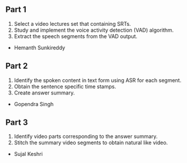 ## Part 1
1. Select a video lectures set that containing SRTs.
2. Study and implement the voice activity detection (VAD) algorithm.
3. Extract the speech segments from the VAD output.
* Hemanth Sunkireddy

## Part 2
1. Identify the spoken content in text form using ASR for each segment.
2. Obtain the sentence specific time stamps.
3. Create answer summary.
* Gopendra Singh

## Part 3
1. Identify video parts corresponding to the answer summary.
2. Stitch the summary video segments to obtain natural like video.
* Sujal Keshri